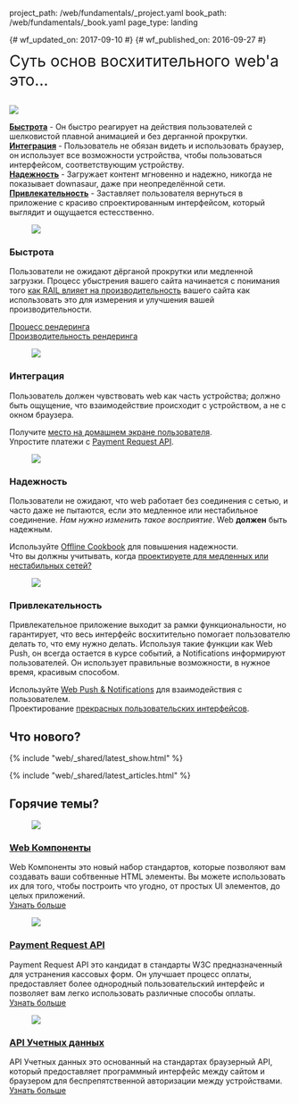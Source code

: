 project_path: /web/fundamentals/_project.yaml
book_path: /web/fundamentals/_book.yaml
page_type: landing

{# wf_updated_on: 2017-09-10 #}
{# wf_published_on: 2016-09-27 #}

<style>
  .wf-hot {padding-top: 0 !important;}
  .nope {display:none;}
  .wf-hero ul,
  .devsite-landing-row-item-description-content ul {list-style: none; padding-left: 0}
  .wf-hero > p {font-size: 2em; line-height: 1.2em; margin-top: 0}
</style>

<div class="wf-hero">
  <p>Суть основ восхитительного web'a это...</p>
  <img src="/web/images/hero-2x.png" class="attempt-right">
  <ul>
    <li><span class="compare-yes"></span> <b><a href="#fast">Быстрота</a></b> - Он быстро реагирует на действия 
    пользователей с шелковистой плавной анимацией и без дерганной прокрутки.</li>
    <li><span class="compare-yes"></span> <b><a href="#integrated">Интеграция</a></b> - Пользователь не обязан 
        видеть и использовать браузер, он использует все возможности устройства, чтобы пользоваться интерфейсом, 
         соответствующим устройству.</li>
    <li><span class="compare-yes"></span> <b><a href="#reliable">Надежность</a></b> - Загружает контент мгновенно 
        и надежно, никогда не показывает downasaur, даже при неопределённой сети.</li>
    <li><span class="compare-yes"></span> <b><a href="#engaging">Привлекательность</a></b> - Заставляет пользователя 
       вернуться в приложение с красиво спроектированным интерфейсом, который выглядит и ощущается естесственно.</li>
  </ul>
</div>

<h2 class="nope">Восхитительный web это...</h2>

<section class="devsite-landing-row devsite-landing-row-2-up devsite-landing-row-cards">
  <div class="devsite-landing-row-group">
    <div class="devsite-landing-row-item" id="fast">
      <figure class="devsite-landing-row-item-image">
        <img src="/web/images/pwa-f-16x9.gif">
      </figure>
      <div class="devsite-landing-row-item-description">
        <h3>Быстрота</h3>
        <div class="devsite-landing-row-item-description-content">
          <p>
            Пользователи не ожидают дёрганой прокрутки или медленной загрузки. Процесс убыстрения вашего сайта 
            начинается с понимания того <a href="performance/rail">как RAIL влияет на производительность</a> вашего
            сайта как использовать это для измерения и улучшения вашей производительности. 
          </p>
          <ul>
            <li><span class="compare-yes"></span> <a href="performance/critical-rendering-path/">Процесс рендеринга</a></li>
            <li><span class="compare-yes"></span> <a href="performance/rendering/">Производительность рендеринга</a></li>
          </ul>
        </div>
      </div>
    </div>
    <div class="devsite-landing-row-item" id="integrated">
      <figure class="devsite-landing-row-item-image">
        <img src="/web/images/pwa-i-16x9.gif">
      </figure>
      <div class="devsite-landing-row-item-description">
        <h3>Интеграция</h3>
        <div class="devsite-landing-row-item-description-content">
          <p>
            Пользователь должен чувствовать web как часть устройства; должно быть ощущение, что взаимодействие 
            происходит с устройством, а не с окном браузера.
          </p>
          <ul>
            <li><span class="compare-yes"></span> Получите <a href="app-install-banners/">место на домашнем экране пользователя</a>.</li>
            <li><span class="compare-yes"></span> Упростите платежи с <a href="payments/">Payment Request API</a>.</li>
          </ul>
        </div>
      </div>
    </div>
  </div>
</section>

<section class="devsite-landing-row devsite-landing-row-2-up devsite-landing-row-cards">
  <div class="devsite-landing-row-group">
    <div class="devsite-landing-row-item" id="reliable">
      <figure class="devsite-landing-row-item-image">
        <img src="/web/images/pwa-r-16x9.gif">
      </figure>
      <div class="devsite-landing-row-item-description">
        <h3>Надежность</h3>
        <div class="devsite-landing-row-item-description-content">
          <p>
            Пользователи не ожидают, что web работает без соединения с сетью, и часто даже не пытаются, если
             это медленное или нестабильное соединение.
            <i>Нам нужно изменить такое восприятие</i>. Web <b>должен</b> быть надежным.
          </p>
          <ul>
            <li><span class="compare-yes"></span> Используйте <a href="instant-and-offline/offline-cookbook/">Offline Cookbook</a> для повышения надежности.</li>
            <li><span class="compare-yes"></span> Что вы должны учитывать, когда <a href="instant-and-offline/offline-ux">проектируете для медленных или нестабильных сетей?</a></li>
          </ul>
        </div>
      </div>
    </div>
    <div class="devsite-landing-row-item" id="engaging">
      <figure class="devsite-landing-row-item-image">
        <img src="/web/images/pwa-e-16x9.gif">
      </figure>
      <div class="devsite-landing-row-item-description">
        <h3>Привлекательность</h3>
        <div class="devsite-landing-row-item-description-content">
          <p>
            Привлекательное приложение выходит за рамки функциональности, но гарантирует, что весь интерфейс восхитительно
            помогает пользователю делать то, что ему нужно делать. Используя такие функции как Web Push, он всегда остается 
            в курсе событий, а Notifications информируют пользователей. Он использует правильные возможности, 
            в нужное время, красивым способом.
          </p>
          <ul>
            <li><span class="compare-yes"></span> Используйте <a href="push-notifications/">Web Push &amp; Notifications</a> для взаимодействия с пользователем.</li>
            <li><span class="compare-yes"></span> Проектирование <a href="design-and-ux/ux-basics/">прекрасных пользовательских интерфейсов</a>.</li>
          </ul>
        </div>
      </div>
    </div>
  </div>
</section>

## Что нового?

{% include "web/_shared/latest_show.html" %}

{% include "web/_shared/latest_articles.html" %}


## Горячие темы?

<section class="wf-hot devsite-landing-row devsite-landing-row-3-up devsite-landing-row-cards">
  <div class="devsite-landing-row-group">
    <div class="devsite-landing-row-item" id="fast">
      <figure class="devsite-landing-row-item-image">
        <img src="images/web-comp.png">
      </figure>
      <div class="devsite-landing-row-item-description">
        <h3><a href="web-components/">Web Компоненты</a></h3>
        <div class="devsite-landing-row-item-description-content">
          Web Компоненты это новый набор стандартов, которые позволяют вам создавать ваши собтвенные HTML элементы.
           Вы можете использовать их для того, чтобы построить что угодно, от простых UI элементов, до целых приложений.
        </div>
        <div class="devsite-landing-row-item-buttons">
          <a href="web-components/" class="button button-white">Узнать больше</a>
        </div>
      </div>
    </div>
    <!-- -->
    <div class="devsite-landing-row-item" id="integrated">
      <figure class="devsite-landing-row-item-image">
        <img src="images/pay-req.png">
      </figure>
      <div class="devsite-landing-row-item-description">
        <h3><a href="payments/">Payment Request API</a></h3>
        <div class="devsite-landing-row-item-description-content">
          Payment Request API это кандидат в стандарты W3C предназначенный для устранения кассовых форм. 
          Он улучшает процесс оплаты, предоставляет более однородный пользовательский интерфейс и 
          позволяет вам легко использовать различные способы оплаты.
        </div>
        <div class="devsite-landing-row-item-buttons">
          <a href="payments/" class="button button-white">Узнать больше</a>
        </div>
      </div>
    </div>
    <!-- -->
    <div class="devsite-landing-row-item" id="fast">
      <figure class="devsite-landing-row-item-image">
        <img src="images/cred-mgt.png">
      </figure>
      <div class="devsite-landing-row-item-description">
        <h3><a href="/web/fundamentals/security/credential-management/">API Учетных данных</a></h3>
        <div class="devsite-landing-row-item-description-content">
          API Учетных данных это основанный на стандартах браузерный API, который предоставляет
           программный интерфейс между сайтом и браузером для беспрепятственной авторизации между устройствами.
        </div>
        <div class="devsite-landing-row-item-buttons">
          <a href="/web/fundamentals/security/credential-management/" class="button button-white">Узнать больше</a>
        </div>
      </div>
    </div>
  </div>
</section>
